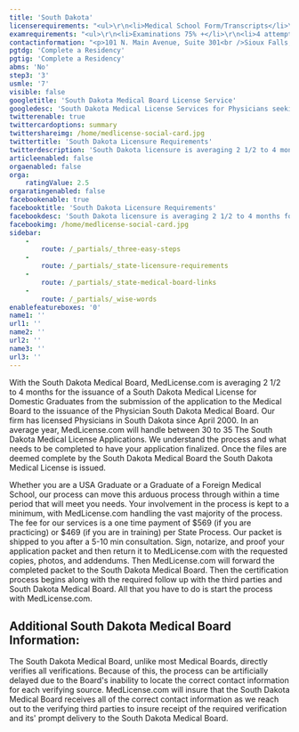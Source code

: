 ```yaml
---
title: 'South Dakota'
licenserequirements: "<ul>\r\n<li>Medical School Form/Transcripts</li>\r\n<li>3 Physician References</li>\r\n<li>All State Medical Licenses (past/present)</li>\r\n<li>Criminal Background Check</li>\r\n<li>Employment/Privileges (all)</li>\r\n<li>Exam Scores</li>\r\n<li>Internship/Residency/Fellowship</li>\r\n</ul>"
examrequirements: "<ul>\r\n<li>Examinations 75% +</li>\r\n<li>4 attempt limit - Step 3 of the USMLE</li>\r\n<li>10 year limit - USMLE</li>\r\n<li>1 year PGY for USA Grads</li>\r\n<li>3 year PGY for International Grads</li>\r\n<li>Yes 10 year rule (SPEX, 150 hrs cme or ABMS)</li>\r\n<li>State Exam Accepted if Pre-1975</li>\r\n</ul>"
contactinformation: "<p>101 N. Main Avenue, Suite 301<br />Sioux Falls, SD 57104<br />Phone: (605) 367-7781<br />Fax: (605) 367-7786</p>\r\n<p><a href=\"http://www.sdbmoe.gov/\">www.sdbmoe.gov</a></p>"
pgtdg: 'Complete a Residency'
pgtig: 'Complete a Residency'
abms: 'No'
step3: '3'
usmle: '7'
visible: false
googletitle: 'South Dakota Medical Board License Service'
googledesc: 'South Dakota Medical License Services for Physicians seeking to expedite the Licensure process who will be applying to the South Dakota Medical Board'
twitterenable: true
twittercardoptions: summary
twittershareimg: /home/medlicense-social-card.jpg
twittertitle: 'South Dakota Licensure Requirements'
twitterdescription: 'South Dakota licensure is averaging 2 1/2 to 4 months for Domestic Graduates from the submission of the application to the Medical Board to the issuance of the Physician South Dakota Medical Board. The South Dakota Medical Board, unlike most Medical Boards, directly verifies all verifications.'
articleenabled: false
orgaenabled: false
orga:
    ratingValue: 2.5
orgaratingenabled: false
facebookenable: true
facebooktitle: 'South Dakota Licensure Requirements'
facebookdesc: 'South Dakota licensure is averaging 2 1/2 to 4 months for Domestic Graduates from the submission of the application to the Medical Board to the issuance of the Physician South Dakota Medical Board. The South Dakota Medical Board, unlike most Medical Boards, directly verifies all verifications.'
facebookimg: /home/medlicense-social-card.jpg
sidebar:
    -
        route: /_partials/_three-easy-steps
    -
        route: /_partials/_state-licensure-requirements
    -
        route: /_partials/_state-medical-board-links
    -
        route: /_partials/_wise-words
enablefeatureboxes: '0'
name1: ''
url1: ''
name2: ''
url2: ''
name3: ''
url3: ''
---
```


<p>With the South Dakota Medical Board, MedLicense.com is averaging 2 1/2 to 4 months for the issuance of a South Dakota Medical License for Domestic Graduates from the submission of the application to the Medical Board to the issuance of the Physician South Dakota Medical Board. Our firm has licensed Physicians in South Dakota since April 2000. In an average year, MedLicense.com will handle between 30 to 35 The South Dakota Medical License Applications. We understand the process and what needs to be completed to have your application finalized. Once the files are deemed complete by the South Dakota Medical Board the South Dakota Medical License is issued.</p>
<p>Whether you are a USA Graduate or a Graduate of a Foreign Medical School, our process can move this arduous process through within a time period that will meet you needs. Your involvement in the process is kept to a minimum, with MedLicense.com handling the vast majority of the process. The fee for our services is a one time payment of $569 (if you are practicing) or $469 (if you are in training) per State Process. Our packet is shipped to you after a 5-10 min consultation. Sign, notarize, and proof your application packet and then return it to MedLicense.com with the requested copies, photos, and addendums. Then MedLicense.com will forward the completed packet to the South Dakota Medical Board. Then the certification process begins along with the required follow up with the third parties and South Dakota Medical Board. All that you have to do is start the process with MedLicense.com.</p>
<h2 id="mcetoc_1ce9l03p30">Additional South Dakota Medical Board Information:</h2>
<p>The South Dakota Medical Board, unlike most Medical Boards, directly verifies all verifications. Because of this, the process can be artificially delayed due to the Board's inability to locate the correct contact information for each verifying source. MedLicense.com will insure that the South Dakota Medical Board receives all of the correct contact information as we reach out to the verifying third parties to insure receipt of the required verification and its' prompt delivery to the South Dakota Medical Board.</p>